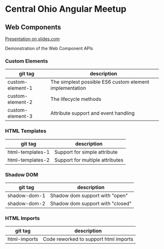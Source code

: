 # Central Ohio Angular Meetup
## Web Components

[Presentation on slides.com](https://slides.com/oravecz/web-components)

Demonstration of the Web Component APIs 

### Custom Elements

git tag | description
------- | -----------
custom-element-1 | The simplest possible ES6 custom element implementation
custom-element-2 | The lifecycle methods
custom-element-3 | Attribute support and event handling

### HTML Templates

git tag | description
------- | -----------
html-templates-1 | Support for simple attribute
html-templates-2 | Support for multiple attributes

### Shadow DOM

git tag | description
------- | -----------
shadow-dom-1 | Shadow dom support with "open"
shadow-dom-2 | Shadow dom support with "closed"

### HTML Imports

git tag | description
------- | -----------
html-imports | Code reworked to support html imports

